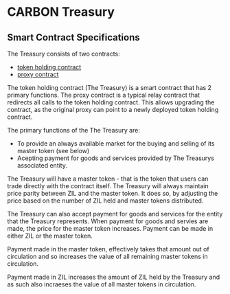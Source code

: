 # CARBON Treasury

## Smart Contract Specifications

The Treasury consists of two contracts:
- [token holding contract](https://github.com/GenesysLabs/Treasury/blob/main/contracts/treasury.scilla)
- [proxy contract](https://github.com/GenesysLabs/Treasury/blob/main/contracts/proxy.scilla)

The token holding contract (The Treasury) is a smart contract that has 2 primary functions. The proxy contract is a typical relay contract that redirects all calls to the token holding contract. This allows upgrading the contract, as the original proxy can point to a newly deployed token holding contract.

The primary functions of the The Treasury are:
- To provide an always available market for the buying and selling of its master token (see below)
- Acepting payment for goods and services provided by The Treasurys associated entity.

The Treasury will have a master token - that is the token that users can trade directly with the contract itself. The Treasury will always maintain price parity between ZIL and the master token. It does so, by adjusting the price based on the number of ZIL held and master tokens distributed. 

The Treasury can also accept payment for goods and services for the entity that the Treasury represents. When payment for goods and servies are made, the price for the master token increases. Payment can be made in either ZIL or the master token. 

Payment made in the master token, effectively takes that amount out of circulation and so increases the value of all remaining master tokens in circulation.

Payment made in ZIL increases the amount of ZIL held by the Treasury and as such also incraeses the value of all master tokens in circulation.